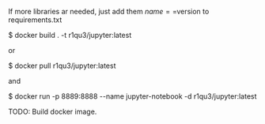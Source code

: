 If more libraries ar needed, just add them $name==$version to requirements.txt

$ docker build . -t r1qu3/jupyter:latest

or

$ docker pull r1qu3/jupyter:latest

and

$ docker run -p 8889:8888 --name jupyter-notebook -d r1qu3/jupyter:latest


TODO: Build docker image.